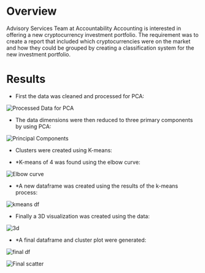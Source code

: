 # **Overview**

Advisory Services Team at Accountability Accounting is interested in offering a new cryptocurrency investment portfolio.  The requirement was to create a report that included which cryptocurrencies were on the market and how they could be grouped by creating a classification system for the new investment portfolio.

# **Results**

* First the data was cleaned and processed for PCA:

![Processed Data for PCA](https://user-images.githubusercontent.com/78942457/123572900-f331e180-d79a-11eb-9604-d45d5e25a044.PNG)

* The data dimensions were then reduced to three primary components by using PCA:

![Principal Components](https://user-images.githubusercontent.com/78942457/123573041-355b2300-d79b-11eb-939f-831d9eefa54c.PNG)

* Clusters were created using K-means:

* *K-means of 4 was found using the elbow curve:

![Elbow curve](https://user-images.githubusercontent.com/78942457/123573181-79e6be80-d79b-11eb-9499-6f4c1e43d50c.PNG)

* *A new dataframe was created using the results of the k-means process:

![kmeans df](https://user-images.githubusercontent.com/78942457/123573293-aa2e5d00-d79b-11eb-85cd-3a4b9bf59ec4.PNG)

* Finally a 3D visualization was created using the data:

![3d](https://user-images.githubusercontent.com/78942457/123573360-caf6b280-d79b-11eb-9af1-74ca1e654017.PNG)

* *A final dataframe and cluster plot were generated:

![final df](https://user-images.githubusercontent.com/78942457/123573448-fd081480-d79b-11eb-8fa8-4a7bfc40accf.PNG)

![Final scatter](https://user-images.githubusercontent.com/78942457/123573454-fed1d800-d79b-11eb-80e4-fc78138406a9.PNG)

